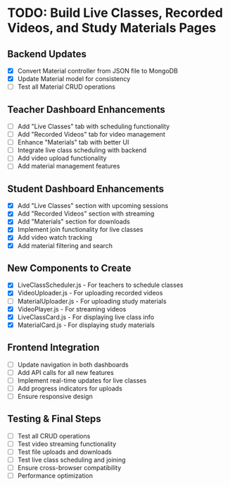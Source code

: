 # TODO: Build Live Classes, Recorded Videos, and Study Materials Pages

## Backend Updates
- [x] Convert Material controller from JSON file to MongoDB
- [x] Update Material model for consistency
- [ ] Test all Material CRUD operations

## Teacher Dashboard Enhancements
- [ ] Add "Live Classes" tab with scheduling functionality
- [ ] Add "Recorded Videos" tab for video management
- [ ] Enhance "Materials" tab with better UI
- [ ] Integrate live class scheduling with backend
- [ ] Add video upload functionality
- [ ] Add material management features

## Student Dashboard Enhancements
- [x] Add "Live Classes" section with upcoming sessions
- [x] Add "Recorded Videos" section with streaming
- [x] Add "Materials" section for downloads
- [x] Implement join functionality for live classes
- [x] Add video watch tracking
- [x] Add material filtering and search

## New Components to Create
- [x] LiveClassScheduler.js - For teachers to schedule classes
- [x] VideoUploader.js - For uploading recorded videos
- [ ] MaterialUploader.js - For uploading study materials
- [x] VideoPlayer.js - For streaming videos
- [x] LiveClassCard.js - For displaying live class info
- [x] MaterialCard.js - For displaying study materials

## Frontend Integration
- [ ] Update navigation in both dashboards
- [ ] Add API calls for all new features
- [ ] Implement real-time updates for live classes
- [ ] Add progress indicators for uploads
- [ ] Ensure responsive design

## Testing & Final Steps
- [ ] Test all CRUD operations
- [ ] Test video streaming functionality
- [ ] Test file uploads and downloads
- [ ] Test live class scheduling and joining
- [ ] Ensure cross-browser compatibility
- [ ] Performance optimization
